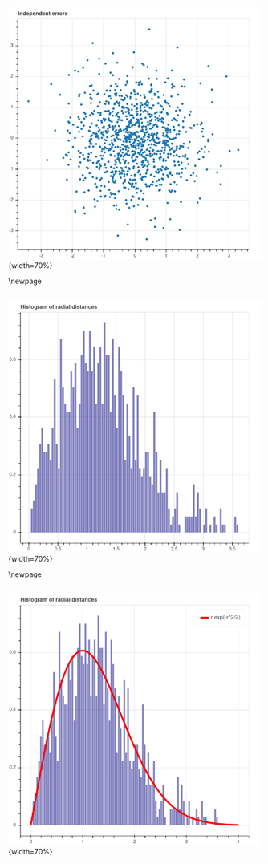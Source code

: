 #
##

![](IndependentErrors.png){width=70%}

\newpage
##

![](RadialHist.png){width=70%}

\newpage
##

![](RadialHistDensity.png){width=70%}
